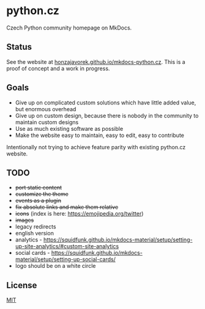 # python.cz

Czech Python community homepage on MkDocs.

## Status

See the website at [honzajavorek.github.io/mkdocs-python.cz](https://honzajavorek.github.io/mkdocs-python.cz/).
This is a proof of concept and a work in progress.

## Goals

-   Give up on complicated custom solutions which have little added value, but enormous overhead
-   Give up on custom design, because there is nobody in the community to maintain custom designs
-   Use as much existing software as possible
-   Make the website easy to maintain, easy to edit, easy to contribute

Intentionally not trying to achieve feature parity with existing python.cz website.

## TODO

-   ~~port static content~~
-   ~~customize the theme~~
-   ~~events as a plugin~~
-   ~~fix absolute links and make them relative~~
-   ~~icons~~ (index is here: https://emojipedia.org/twitter)
-   ~~images~~
-   legacy redirects
-   english version
-   analytics - https://squidfunk.github.io/mkdocs-material/setup/setting-up-site-analytics/#custom-site-analytics
-   social cards - https://squidfunk.github.io/mkdocs-material/setup/setting-up-social-cards/
-   logo should be on a white circle

## License

[MIT](LICENSE)
